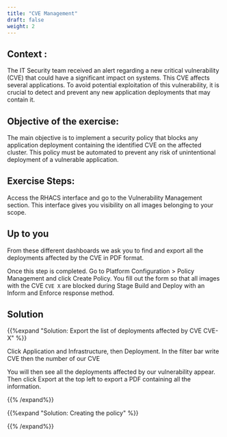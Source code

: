 ```yaml
---
title: "CVE Management"
draft: false
weight: 2
---
```


## Context :

The IT Security team received an alert regarding a new critical vulnerability (CVE) that could have a significant impact on systems. This CVE affects several applications. To avoid potential exploitation of this vulnerability, it is crucial to detect and prevent any new application deployments that may contain it.

## Objective of the exercise:

The main objective is to implement a security policy that blocks any application deployment containing the identified CVE on the affected cluster. This policy must be automated to prevent any risk of unintentional deployment of a vulnerable application.

## Exercise Steps:

Access the RHACS interface and go to the Vulnerability Management section. This interface gives you visibility on all images belonging to your scope.

## Up to you

From these different dashboards we ask you to find and export all the deployments affected by the CVE in PDF format.

Once this step is completed. Go to Platform Configuration > Policy Management and click Create Policy. You fill out the form so that all images with the CVE `CVE X` are blocked during Stage Build and Deploy with an Inform and Enforce response method.

## Solution


{{%expand "Solution: Export the list of deployments affected by CVE CVE-X" %}}

Click Application and Infrastructure, then Deployment. In the filter bar write CVE then the number of our CVE

You will then see all the deployments affected by our vulnerability appear. Then click Export at the top left to export a PDF containing all the information.

{{% /expand%}}

{{%expand "Solution: Creating the policy" %}}

{{% /expand%}}


